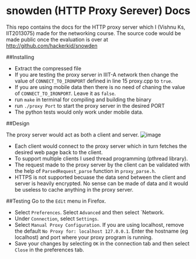 # snowden (HTTP Proxy Serever) Docs

This repo contains the docs for the HTTP proxy server which I (Vishnu Ks, IIT2013075) made for the networking course. The source code would be made public once the evaluation is over at http://github.com/hackerkid/snowden

##Installing

* Extract the compressed file
* If you are testing the proxy server in IIIT-A network then change the value of `CONNECT_TO_IRONPORT` defined in line 15 proxy.cpp to `true`. 
* If you are using mobile data then there is no need of chaning the value of `CONNECT_TO_IRONPORT`. Leave it as `false`. 
* run `make` in terminal for compiling and building the binary
* run `./proxy Port` to start the proxy server in the desired PORT
* The python tests would only work under mobile data.  


##Design 

The proxy server would act as both a client and server. 
![image](https://www.drupal.org/files/project-images/proxy.png)

* Each client would connect to the proxy server which in turn fetches the desired web page back to the client.
* To support multiple clients I used thread programming (pthread library). 
* The request made to the proxy server by the client can be validated with the help of `ParsedRequest_parse` function in `proxy_parse.h`. 
* HTTPS is not supported becuase the data send between the client and server is heavily encrypted. No sense can be made of data and it would be useless to cache anything in the proxy server.


##Testing
Go to the `Edit` menu in Firefox.
* Select `Preferences`. Select `Advanced` and then select `Network.
* Under `Connection`, select `Settings`.
* Select `Manual Proxy Configuration`. If you are using localhost, remove the
default `No Proxy for: localhost 127.0.0.1`. Enter the hostname (eg localhost) and port where
your proxy program is running.
* Save your changes by selecting `OK` in the connection tab and then select `Close`
in the preferences tab.


